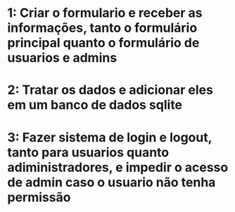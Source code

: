 # 1: Criar o formulario e receber as informações, tanto o formulário principal quanto o formulário de usuarios e admins
# 2: Tratar os dados e adicionar eles em um banco de dados sqlite
# 3: Fazer sistema de login e logout, tanto para usuarios quanto adiministradores, e impedir o acesso de admin caso o usuario não tenha permissão